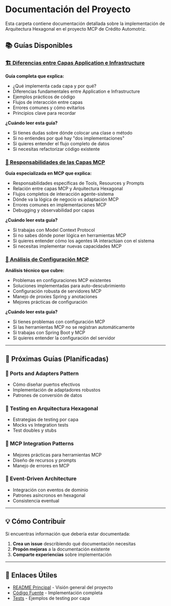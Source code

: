 # Documentación del Proyecto

Esta carpeta contiene documentación detallada sobre la implementación de Arquitectura Hexagonal en el proyecto MCP de Crédito Automotriz.

## 📚 Guías Disponibles

### [🏗️ Diferencias entre Capas Application e Infrastructure](./hexagonal-layers-explained.md)
**Guía completa que explica:**
- ¿Qué implementa cada capa y por qué?
- Diferencias fundamentales entre Application e Infrastructure
- Ejemplos prácticos de código
- Flujos de interacción entre capas
- Errores comunes y cómo evitarlos
- Principios clave para recordar

**¿Cuándo leer esta guía?**
- Si tienes dudas sobre dónde colocar una clase o método
- Si no entiendes por qué hay "dos implementaciones" 
- Si quieres entender el flujo completo de datos
- Si necesitas refactorizar código existente

### [🤖 Responsabilidades de las Capas MCP](./mcp-layers-responsibilities.md)
**Guía especializada en MCP que explica:**
- Responsabilidades específicas de Tools, Resources y Prompts
- Relación entre capas MCP y Arquitectura Hexagonal
- Flujos completos de interacción agente-sistema
- Dónde va la lógica de negocio vs adaptación MCP
- Errores comunes en implementaciones MCP
- Debugging y observabilidad por capas

**¿Cuándo leer esta guía?**
- Si trabajas con Model Context Protocol
- Si no sabes dónde poner lógica en herramientas MCP
- Si quieres entender cómo los agentes IA interactúan con el sistema
- Si necesitas implementar nuevas capacidades MCP

### [🔧 Análisis de Configuración MCP](./mcp-configuration-analysis.md)
**Análisis técnico que cubre:**
- Problemas en configuraciones MCP existentes
- Soluciones implementadas para auto-descubrimiento
- Configuración robusta de servidores MCP
- Manejo de proxies Spring y anotaciones
- Mejores prácticas de configuración

**¿Cuándo leer esta guía?**
- Si tienes problemas con configuración MCP
- Si las herramientas MCP no se registran automáticamente
- Si trabajas con Spring Boot y MCP
- Si quieres entender la configuración del servidor

---

## 🎯 Próximas Guías (Planificadas)

### 🔌 Ports and Adapters Pattern
- Cómo diseñar puertos efectivos
- Implementación de adaptadores robustos
- Patrones de conversión de datos

### 🧪 Testing en Arquitectura Hexagonal
- Estrategias de testing por capa
- Mocks vs Integration tests
- Test doubles y stubs

### 🚀 MCP Integration Patterns
- Mejores prácticas para herramientas MCP
- Diseño de recursos y prompts
- Manejo de errores en MCP

### 🔄 Event-Driven Architecture
- Integración con eventos de dominio
- Patrones asíncronos en hexagonal
- Consistencia eventual

---

## 💡 Cómo Contribuir

Si encuentras información que debería estar documentada:

1. **Crea un issue** describiendo qué documentación necesitas
2. **Propón mejoras** a la documentación existente
3. **Comparte experiencias** sobre implementación

---

## 🔗 Enlaces Útiles

- [README Principal](../README.md) - Visión general del proyecto
- [Código Fuente](../src/) - Implementación completa
- [Tests](../src/test/) - Ejemplos de testing por capa